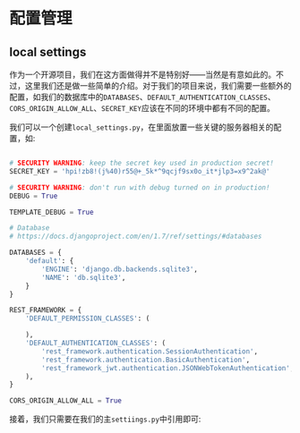 配置管理 
===

local settings
---

作为一个开源项目，我们在这方面做得并不是特别好——当然是有意如此的。不过，这里我们还是做一些简单的介绍。对于我们的项目来说，我们需要一些额外的配置，如我们的数据库中的``DATABASES``、``DEFAULT_AUTHENTICATION_CLASSES``、``CORS_ORIGIN_ALLOW_ALL``、``SECRET_KEY``应该在不同的环境中都有不同的配置。

我们可以一个创建``local_settings.py``，在里面放置一些关键的服务器相关的配置，如:

```python

# SECURITY WARNING: keep the secret key used in production secret!
SECRET_KEY = 'hpi!zb8!(j%40)r55@+_5k*^9qcjf9sx0o_it*jlp3=x9^2ak@'

# SECURITY WARNING: don't run with debug turned on in production!
DEBUG = True

TEMPLATE_DEBUG = True

# Database
# https://docs.djangoproject.com/en/1.7/ref/settings/#databases

DATABASES = {
    'default': {
        'ENGINE': 'django.db.backends.sqlite3',
        'NAME': 'db.sqlite3',
    }
}

REST_FRAMEWORK = {
    'DEFAULT_PERMISSION_CLASSES': (

    ),
    'DEFAULT_AUTHENTICATION_CLASSES': (
        'rest_framework.authentication.SessionAuthentication',
        'rest_framework.authentication.BasicAuthentication',
        'rest_framework_jwt.authentication.JSONWebTokenAuthentication',
    ),
}

CORS_ORIGIN_ALLOW_ALL = True
```

接着，我们只需要在我们的主``settiings.py``中引用即可:
